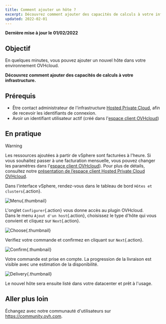 ```yaml
---
title: Comment ajouter un hôte ?
excerpt: Découvrez comment ajouter des capacités de calculs à votre infrastructure
updated: 2022-02-01
---
```


**Dernière mise à jour le 01/02/2022**

## Objectif

En quelques minutes, vous pouvez ajouter un nouvel hôte dans votre environnement OVHcloud.

**Découvrez comment ajouter des capacités de calculs à votre infrastructure.**

## Prérequis

- Être contact administrateur de l'infrastructure [Hosted Private Cloud](https://www.ovhcloud.com/fr-ca/enterprise/products/hosted-private-cloud/), afin de recevoir les identifiants de connexion.
- Avoir un identifiant utilisateur actif (créé dans l'[espace client OVHcloud](https://ca.ovh.com/auth/?action=gotomanager&from=https://www.ovh.com/ca/fr/&ovhSubsidiary=qc))

## En pratique

> [!warning]
>
> Les ressources ajoutées à partir de vSphere sont facturées à l'heure. Si vous souhaitez passer à une facturation mensuelle, vous pouvez changer les paramètres dans l'[espace client OVHcloud](https://ca.ovh.com/auth/?action=gotomanager&from=https://www.ovh.com/ca/fr/&ovhSubsidiary=qc)).
> Pour plus de détails, consultez notre [présentation de l’espace client Hosted Private Cloud OVHcloud](/pages/cloud/private-cloud/manager_ovh_private_cloud).
> 

Dans l'interface vSphere, rendez-vous dans le tableau de bord `Hôtes et clusters`{.action}.

![Menu](images/en01dash.png){.thumbnail}

L'onglet `Configurer`{.action} vous donne accès au plugin OVHcloud.<br>
Dans le menu `Ajout d'un host`{.action}, choisissez le type d'hôte qui vous convient et cliquez sur `Next`{.action}.

![Choose](images/en02choose.png){.thumbnail}

Verifiez votre commande et confirmez en cliquant sur `Next`{.action}.

![Confirm](images/en03validate.png){.thumbnail}

Votre commande est prise en compte. La progression de la livraison est visible avec une estimation de la disponibilité.

![Delivery](images/en04deliver.png){.thumbnail}

Le nouvel hôte sera ensuite listé dans votre datacenter et prêt à l'usage.

## Aller plus loin

Échangez avec notre communauté d'utilisateurs sur <https://community.ovh.com>.
